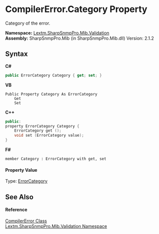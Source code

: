 # CompilerError.Category Property 
 

Category of the error.

**Namespace:**&nbsp;<a href="N_Lextm_SharpSnmpPro_Mib_Validation">Lextm.SharpSnmpPro.Mib.Validation</a><br />**Assembly:**&nbsp;SharpSnmpPro.Mib (in SharpSnmpPro.Mib.dll) Version: 2.1.2

## Syntax

**C#**<br />
``` C#
public ErrorCategory Category { get; set; }
```

**VB**<br />
``` VB
Public Property Category As ErrorCategory
	Get
	Set
```

**C++**<br />
``` C++
public:
property ErrorCategory Category {
	ErrorCategory get ();
	void set (ErrorCategory value);
}
```

**F#**<br />
``` F#
member Category : ErrorCategory with get, set

```


#### Property Value
Type: <a href="T_Lextm_SharpSnmpPro_Mib_Validation_ErrorCategory">ErrorCategory</a>

## See Also


#### Reference
<a href="T_Lextm_SharpSnmpPro_Mib_Validation_CompilerError">CompilerError Class</a><br /><a href="N_Lextm_SharpSnmpPro_Mib_Validation">Lextm.SharpSnmpPro.Mib.Validation Namespace</a><br />